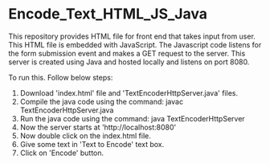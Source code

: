 # Encode_Text_HTML_JS_Java
This repository provides HTML file for front end that takes input from user. This HTML file is embedded with JavaScript. The Javascript code listens for the form submission event and makes a GET request to the server. This server is created using Java and hosted locally and listens on port 8080.


To run this. Follow below steps:

1. Download 'index.html' file and 'TextEncoderHttpServer.java' files.
2. Compile the java code using the command: javac TextEncoderHttpServer.java
3. Run the java code using the command: java TextEncoderHttpServer
4. Now the server starts at 'http://localhost:8080'
5. Now double click on the index.html file.
6. Give some text in 'Text to Encode' text box.
7. Click on 'Encode' button.
